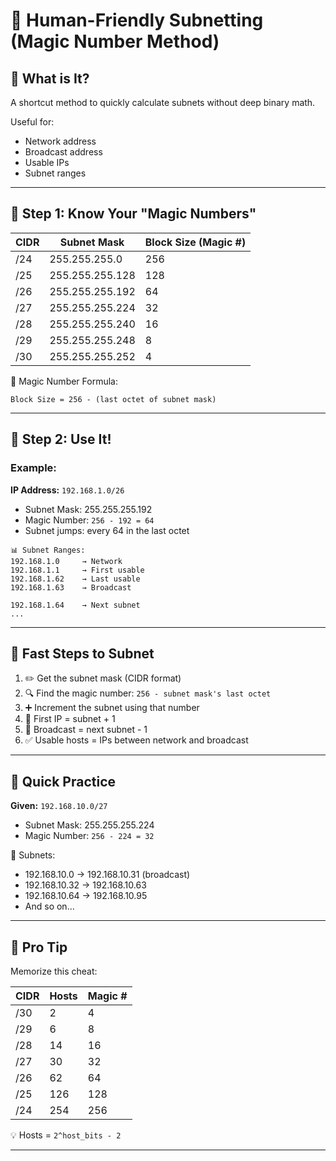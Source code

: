 
# 🧠 Human-Friendly Subnetting (Magic Number Method)

## 📘 What is It?

A shortcut method to quickly calculate subnets without deep binary math.

Useful for:
- Network address
- Broadcast address
- Usable IPs
- Subnet ranges

---

## 🔢 Step 1: Know Your "Magic Numbers"

| CIDR | Subnet Mask        | Block Size (Magic #) |
|------|---------------------|-----------------------|
| /24  | 255.255.255.0       | 256                   |
| /25  | 255.255.255.128     | 128                   |
| /26  | 255.255.255.192     | 64                    |
| /27  | 255.255.255.224     | 32                    |
| /28  | 255.255.255.240     | 16                    |
| /29  | 255.255.255.248     | 8                     |
| /30  | 255.255.255.252     | 4                     |

🧮 Magic Number Formula:
```
Block Size = 256 - (last octet of subnet mask)
```

---

## 🚀 Step 2: Use It!

### Example:
**IP Address:** `192.168.1.0/26`

- Subnet Mask: 255.255.255.192
- Magic Number: `256 - 192 = 64`
- Subnet jumps: every 64 in the last octet

```
📊 Subnet Ranges:
192.168.1.0     → Network
192.168.1.1     → First usable
192.168.1.62    → Last usable
192.168.1.63    → Broadcast

192.168.1.64    → Next subnet
...
```

---

## 📝 Fast Steps to Subnet

1. ✏️ Get the subnet mask (CIDR format)
2. 🔍 Find the magic number: `256 - subnet mask's last octet`
3. ➕ Increment the subnet using that number
4. 📐 First IP = subnet + 1
5. 📛 Broadcast = next subnet - 1
6. ✅ Usable hosts = IPs between network and broadcast

---

## 🧪 Quick Practice

**Given:** `192.168.10.0/27`

- Subnet Mask: 255.255.255.224
- Magic Number: `256 - 224 = 32`

🎯 Subnets:
- 192.168.10.0 → 192.168.10.31 (broadcast)
- 192.168.10.32 → 192.168.10.63
- 192.168.10.64 → 192.168.10.95
- And so on...

---

## 🔁 Pro Tip

Memorize this cheat:

| CIDR | Hosts | Magic # |
|------|--------|----------|
| /30  | 2      | 4        |
| /29  | 6      | 8        |
| /28  | 14     | 16       |
| /27  | 30     | 32       |
| /26  | 62     | 64       |
| /25  | 126    | 128      |
| /24  | 254    | 256      |

💡 Hosts = `2^host_bits - 2`

---
